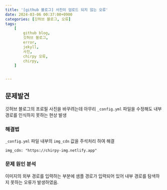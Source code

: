 ```yaml
---
title: '[github 블로그] 사진이 업로드 되지 않는 오류'
date: 2024-03-06 00:37:00+0900
categories: [깃허브 블로그, 오류]
tags:
    [
        github blog,
        깃허브 블로그,
        error,
        jekyll,
        사진,
        chirpy 오류,
        chirpy,
    ]


---
```

## 문제발견
깃허브 블로그의 프로필 사진을 바꾸려는데 아무리 `_config.yml` 파일을 수정해도 내부 경로를 인식하지 못하는 현상 발생

### 해결법
`_config.yml` 파일 내부의 `img_cdn` 값을 주석처리 하여 해결
```config
img_cdn: "https://chirpy-img.netlify.app"
```

### 문제 원인 분석
이미지의 외부 경로를 입력하는 부분에 샘플 경로가 입력되어 있어 내부 경로를 탐색하지 못하는 오류가 발생하였음.

